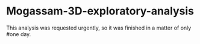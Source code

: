# Mogassam-3D-exploratory-analysis

This analysis was requested urgently, so it was finished in a matter of only #one day.
